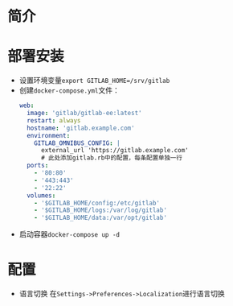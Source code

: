 # 简介
# 部署安装
* 设置环境变量`export GITLAB_HOME=/srv/gitlab`
* 创建`docker-compose.yml`文件：
    ```yaml
    web:
      image: 'gitlab/gitlab-ee:latest'
      restart: always
      hostname: 'gitlab.example.com'
      environment:
        GITLAB_OMNIBUS_CONFIG: |
          external_url 'https://gitlab.example.com'
          # 此处添加gitlab.rb中的配置，每条配置单独一行
      ports:
        - '80:80'
        - '443:443'
        - '22:22'
      volumes:
        - '$GITLAB_HOME/config:/etc/gitlab'
        - '$GITLAB_HOME/logs:/var/log/gitlab'
        - '$GITLAB_HOME/data:/var/opt/gitlab'
    ```
- 启动容器`docker-compose up -d`

# 配置
* 语言切换
在`Settings->Preferences->Localization`进行语言切换
